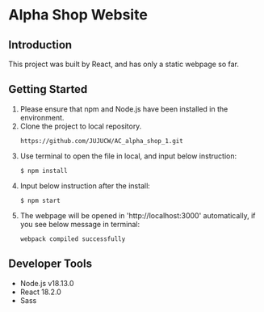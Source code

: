 # Alpha Shop Website

## Introduction

This project was built by React, and has only a static webpage so far.

## Getting Started

1. Please ensure that npm and Node.js have been installed in the environment.
2. Clone the project to local repository.
    ```
    https://github.com/JUJUCW/AC_alpha_shop_1.git
    ```
3. Use terminal to open the file in local, and input below instruction:
    ```
    $ npm install
    ```
4. Input below instruction after the install:
    ```
    $ npm start
    ```
5. The webpage will be opened in 'http://localhost:3000' automatically, if you see below message in terminal:
    ```
    webpack compiled successfully
    ```

## Developer Tools

* Node.js v18.13.0
* React 18.2.0
* Sass
